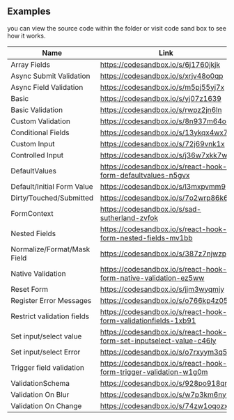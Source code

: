 ## Examples

you can view the source code within the folder or visit code sand box to see how it works.

| Name                        | Link                                                                 |
| --------------------------- | -------------------------------------------------------------------- |
| Array Fields                | https://codesandbox.io/s/6j1760jkjk                                  |
| Async Submit Validation     | https://codesandbox.io/s/xrjv48o0qp                                  |
| Async Field Validation      | https://codesandbox.io/s/m5pj55yj7x                                  |
| Basic                       | https://codesandbox.io/s/yj07z1639                                   |
| Basic Validation            | https://codesandbox.io/s/rwpz2jn6ln                                  |
| Custom Validation           | https://codesandbox.io/s/8n937m64o9                                  |
| Conditional Fields          | https://codesandbox.io/s/13ykqx4wx7                                  |
| Custom Input                | https://codesandbox.io/s/72j69vnk1x                                  |
| Controlled Input            | https://codesandbox.io/s/j36w7xkk7w                                  |
| DefaultValues               | https://codesandbox.io/s/react-hook-form-defaultvalues-n5gvx         |
| Default/Initial Form Value  | https://codesandbox.io/s/l3mxpvmm9                                   |
| Dirty/Touched/Submitted     | https://codesandbox.io/s/7o2wrp86k6                                  |
| FormContext                 | https://codesandbox.io/s/sad-sutherland-zvfok                        |
| Nested Fields               | https://codesandbox.io/s/react-hook-form-nested-fields-mv1bb         |
| Normalize/Format/Mask Field | https://codesandbox.io/s/387z7njwzp                                  |
| Native Validation           | https://codesandbox.io/s/react-hook-form-native-validation-ez5ww     |
| Reset Form                  | https://codesandbox.io/s/jjm3wyqmjy                                  |
| Register Error Messages     | https://codesandbox.io/s/o766kp4z05                                  |
| Restrict validation fields  | https://codesandbox.io/s/react-hook-form-validationfields-1xb91      |
| Set input/select value      | https://codesandbox.io/s/react-hook-form-set-inputselect-value-c46ly |
| Set input/select Error      | https://codesandbox.io/s/o7rxyym3q5                                  |
| Trigger field validation    | https://codesandbox.io/s/react-hook-form-trigger-validation-w1g0m    |
| ValidationSchema            | https://codesandbox.io/s/928po918qr                                  |
| Validation On Blur          | https://codesandbox.io/s/w7p3km6nyw                                  |
| Validation On Change        | https://codesandbox.io/s/74zw1oqozx                                  |
